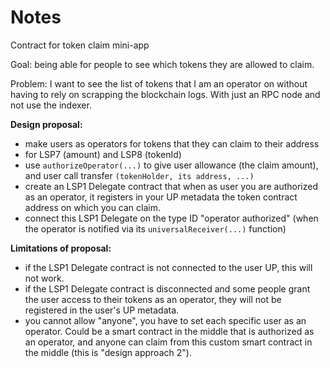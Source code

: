 # Notes

Contract for token claim mini-app

Goal: being able for people to see which tokens they are allowed to claim.

Problem: I want to see the list of tokens that I am an operator on without having to rely on scrapping the blockchain logs. With just an RPC node and not use the indexer.

**Design proposal:**
- make users as operators for tokens that they can claim to their address
- for LSP7 (amount) and LSP8 (tokenId)
- use `authorizeOperator(...)` to give user allowance (the claim amount), and user call transfer `(tokenHolder, its address, ...)`
- create an LSP1 Delegate contract that when as user you are authorized as an operator, it registers in your UP metadata the token contract address on which you can claim.
- connect this LSP1 Delegate on the type ID "operator authorized" (when the operator is notified via its `universalReceiver(...)` function)

**Limitations of proposal:**
- if the LSP1 Delegate contract is not connected to the user UP, this will not work.
- if the LSP1 Delegate contract is disconnected and some people grant the user access to their tokens as an operator, they will not be registered in the user's UP metadata.
- you cannot allow "anyone", you have to set each specific user as an operator. Could be a smart contract in the middle that is authorized as an operator, and anyone can claim from this custom smart contract in the middle (this is "design approach 2").